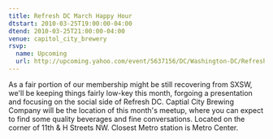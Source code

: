 ```yaml
---
title: Refresh DC March Happy Hour
dtstart: 2010-03-25T19:00:00-04:00
dtend: 2010-03-25T21:00:00-04:00
venue: capitol_city_brewery
rsvp:
  name: Upcoming
  url: http://upcoming.yahoo.com/event/5637156/DC/Washington-DC/Refresh-DC-March-Happy-Hour/Capitol-City-Brewery/
---
```


As a fair portion of our membership might be still recovering from SXSW, we'll be keeping things fairly low-key this month, forgoing a presentation and focusing on the social side of Refresh DC. Captial City Brewing Company will be the location of this month's meetup, where you can expect to find some quality beverages and fine conversations. Located on the corner of 11th & H Streets NW. Closest Metro station is Metro Center.